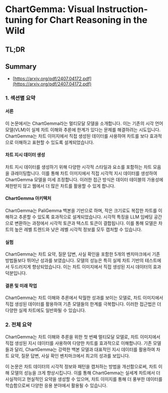 # ChartGemma: Visual Instruction-tuning for Chart Reasoning in the Wild
## TL;DR
## Summary
- [https://arxiv.org/pdf/2407.04172.pdf](https://arxiv.org/pdf/2407.04172.pdf)

### 1. 섹션별 요약

#### 서론
이 논문에서는 ChartGemma라는 멀티모달 모델을 소개합니다. 이는 기존의 시각 언어 모델(VLM)이 실제 차트 이해와 추론에 한계가 있다는 문제를 해결하려는 시도입니다. ChartGemma는 차트 이미지에서 직접 생성된 데이터를 사용하여 차트를 보다 효과적으로 이해하고 표현할 수 있도록 설계되었습니다.

#### 차트 지시 데이터 생성
차트 지시 데이터를 생성하기 위해 다양한 시각적 스타일과 요소를 포함하는 차트 모음을 큐레이팅합니다. 이를 통해 차트 이미지에서 직접 시각적 지시 데이터를 생성하여 ChartGemma 모델을 미세 조정합니다. 이러한 접근 방식은 데이터 테이블의 가용성에 제한받지 않고 웹에서 더 많은 차트를 활용할 수 있게 합니다.

#### ChartGemma 아키텍처
ChartGemma는 PaliGemma 백본을 기반으로 하며, 작은 크기로도 복잡한 차트를 이해하고 추론할 수 있도록 효과적으로 설계되었습니다. 시각적 특징을 LLM 임베딩 공간으로 변환하는 과정에서 시각적 토큰과 텍스트 토큰이 결합됩니다. 이를 통해 모델은 차트의 높은 레벨 트렌드와 낮은 레벨 시각적 정보를 모두 캡처할 수 있습니다.

#### 실험
ChartGemma는 차트 요약, 질문 답변, 사실 확인을 포함한 5개의 벤치마크에서 기존 방법들보다 뛰어난 성과를 보였습니다. 모델의 성능은 특히 실제 차트 기반의 테스트에서 두드러지게 향상되었습니다. 이는 차트 이미지에서 직접 생성된 지시 데이터의 효과 덕분입니다.

#### 결론 및 미래 작업
ChartGemma는 차트 이해와 추론에서 탁월한 성과를 보이는 모델로, 차트 이미지에서 직접 생성된 데이터를 활용하여 기존 모델들의 한계를 극복합니다. 이러한 접근법은 더 다양한 실제 차트에도 일반화될 수 있습니다.

### 2. 전체 요약
ChartGemma는 차트 이해와 추론을 위한 첫 번째 멀티모달 모델로, 차트 이미지에서 직접 생성된 지시 데이터를 사용하여 다양한 차트를 효과적으로 이해합니다. 기존 모델들과 달리, ChartGemma는 강력한 백본 모델과 대표적인 지시 데이터를 활용하여 차트 요약, 질문 답변, 사실 확인 벤치마크에서 최고의 성과를 보입니다.

이 논문은 차트 데이터의 시각적 정보와 패턴을 캡처하는 방법을 개선함으로써, 차트 이해 모델의 성능을 크게 향상시킵니다. 이를 통해 ChartGemma는 실세계 차트에서 더 사실적이고 현실적인 요약을 생성할 수 있으며, 차트 이미지를 통해 더 풍부한 데이터를 학습함으로써 다양한 응용 분야에서 활용될 수 있습니다.